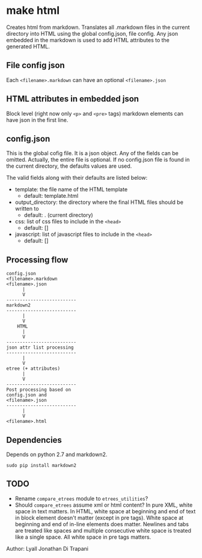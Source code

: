 make html
========================================================================

Creates html from markdown.  Translates all .markdown files in the current directory into HTML using the global config.json, file config.  Any json embedded in the markdown is used to add HTML attributes to the generated HTML.


File config json
----------------

Each `<filename>.markdown` can have an optional `<filename>.json`


HTML attributes in embedded json
--------------------------------

Block level (right now only `<p>` and `<pre>` tags) markdown elements can have json in the first line.


config.json
--------------

This is the global cofig file.  It is a json object.  Any of the fields can be omitted.  Actually, the entire file is optional.  If no config.json file is found in the current directory, the defaults values are used.

The valid fields along with their defaults are listed below:

- template: the file name of the HTML template
    - default:  template.html
- output\_directory: the directory where the final HTML files should be written to
    - default: . (current directory)
- css: list of css files to include in the `<head>`
    - default: []
- javascript:  list of javascript files to include in the `<head>`
    - default: []


Processing flow
---------------

    config.json
    <filename>.markdown
    <filename>.json
          |
          V
    --------------------------
    markdown2
    --------------------------
          |
          V
        HTML
          |
          V
    --------------------------
    json attr list processing
    --------------------------
          |
          V
    etree (+ attributes)
          |
          V
    --------------------------
    Post processing based on
    config.json and
    <filename>.json
    --------------------------
          |
          V
    <filename>.html


Dependencies
------------

Depends on python 2.7 and markdown2.

    sudo pip install markdown2


TODO
----

- Rename `compare_etrees` module to `etrees_utilities`?
- Should `compare_etrees` assume xml or html content?  In pure XML, white space in text matters.  In HTML, white space at beginning and end of text in block element doesn't matter (except in pre tags).  White space at beginning and end of in-line elements does matter.  Newlines and tabs are treated like spaces and multiple consecutive white space is treated like a single space.  All white space in pre tags matters.




Author:  Lyall Jonathan Di Trapani
